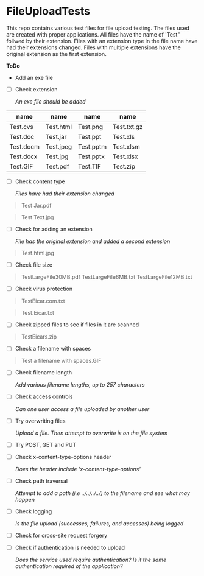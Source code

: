 # FileUploadTests

This repo contains various test files for file upload testing. The files used are created with proper applications. All files have the name of 'Test" follwed by their extension. Files with an extension type in the file name have had their extensions changed. Files with multiple extensions have the original extension as the first extension.

**ToDo**

- Add an exe file


- [ ] Check extension

   *An exe file should be added*

name|name|name|name
---------|-----------|----------|------------
Test.cvs | Test.html | Test.png | Test.txt.gz
Test.doc | Test.jar | Test.ppt | Test.xls
Test.docm | Test.jpeg | Test.pptm | Test.xlsm
Test.docx | Test.jpg | Test.pptx | Test.xlsx
Test.GIF | Test.pdf | Test.TIF | Test.zip




- [ ] Check content type

   *Files have had their extension changed*

>Test Jar.pdf

>Test Text.jpg




- [ ] Check for adding an extension

   *File has the original extension and added a second extension*

>Test.html.jpg




- [ ] Check file size


>TestLargeFile30MB.pdf
>TestLargeFile6MB.txt
>TestLargeFile12MB.txt





- [ ] Check virus protection

>TestEicar.com.txt

>Test.Eicar.txt




- [ ] Check zipped files to see if files in it are scanned

> TestEicars.zip



- [ ] Check a filename with spaces
   
>Test a filename with spaces.GIF


- [ ] Check filename length

   *Add various filename lengths, up to 257 characters*


- [ ] Check access controls

   *Can one user access a file uploaded by another user*


- [ ] Try overwriting files
   
   *Upload a file. Then attempt to overwrite is on the file system*


- [ ] Try POST, GET and PUT



- [ ] Check x-content-type-options header
   
   *Does the header include 'x-content-type-options'*


- [ ] Check path traversal
   
   *Attempt to add a path (i.e ../../../../) to the filename and see what may happen*

- [ ] Check logging
   
   *Is the file upload (successes, failures, and accesses) being logged*


- [ ] Check for cross-site request forgery


- [ ] Check if authentication is needed to upload
  
  *Does the service used require authentication? Is it the same authentication required of the application?*


